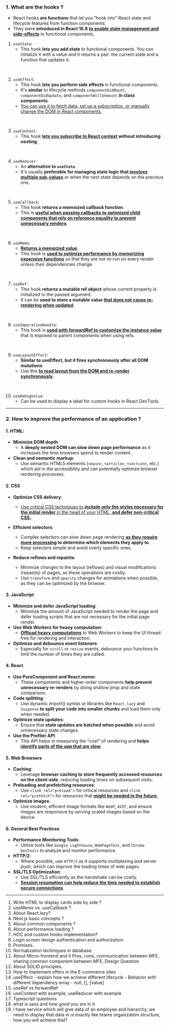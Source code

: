 ### 1. What are the hooks ?
- React hooks **are functions** that let you "hook into" React state and lifecycle features from function components. 
- They were **introduced in React 16.8** <ins>**to enable state management and side-effects**</ins> in functional components, 

1. `useState`: 
   - This hook **lets you add state** to functional components. You can initialize it with a value and it returns a pair: the current state and a function that updates it.
  <br/>

2. `useEffect`: 
   - This hook **lets you perform side effects** in functional components. 
   - It's **similar** to lifecycle methods `componentDidMount`, `componentDidUpdate`, and `componentWillUnmount` **in class components**. 
   - <ins>You can use it to fetch data, set up a subscription, or manually change the DOM in React components.</ins>
  <br/>

3. `useContext`: 
   - This hook **<ins>lets you subscribe to React context</ins> without introducing nesting**. 
  <br/>

4. `useReducer`:
   -  An **alternative to `useState`**. 
   -  It's usually **preferable for managing state logic that <ins>involves multiple sub-values</ins>** or when the next state depends on the previous one.
  <br/>
  
5. `useCallback`: 
   - This hook **returns a memoized callback function**. 
   - This is <ins>**useful when passing callbacks to optimized child components that rely on reference equality to prevent unnecessary renders**</ins>.
  <br/>

6. `useMemo`: 
   - <ins>**Returns a memoized value**</ins>. 
   - This hook is <ins>**used to optimize performance by memorizing expensive functions**</ins> so that they are not re-run on every render unless their dependencies change.
  <br/>

7. `useRef`:
   - This hook **returns a mutable ref object** whose current property is initialized to the passed argument. 
   - It can be **used to store a mutable value <ins>that does not cause re-rendering when updated**</ins>.
  <br/>

8. `useImperativeHandle`: 
   - This hook is <ins>**used with forwardRef to customize the instance value**</ins> that is exposed to parent components when using refs.
  <br/>

9. `useLayoutEffect`: 
   - **Similar to useEffect, but it fires synchronously after all DOM mutations**. 
   - Use this <ins>**to read layout from the DOM and re-render synchronously**</ins>.
  <br/>

10. `useDebugValue`: 
    - Can be used to display a label for custom hooks in React DevTools.
---

### 2. How to improve the performance of an application ?

#### 1. HTML:
 - **Minimize DOM depth**: 
   - A **deeply nested DOM can slow down page performance** as it increases the time browsers spend to render content.
  - **Clean and semantic markup**: 
    - Use semantic HTML5 elements (`<main>`, `<article>`, `<section>`, etc.) which aid in the accessibility and can potentially optimize browser rendering processes.

#### 2. CSS
- **Optimize CSS delivery**: 
  - <ins>Use critical CSS techniques to **include only the styles necessary for the initial render** in the head of your HTML, **and defer non-critical CSS.**</ins>

- **Efficient selectors**: 
  - Complex selectors can slow down page rendering <ins>**as they require more processing</ins> to determine which elements they apply to**. 
  - Keep selectors simple and avoid overly specific ones.
- **Reduce reflows and repaints**: 
  - Minimize changes to the layout (reflows) and visual modifications (repaints) of pages, as these operations are costly. 
  - Use `transform` and `opacity` changes for animations when possible, as they can be optimized by the browser.

#### 3. JavaScript
- **Minimize and defer JavaScript loading**: 
  - Minimize the amount of JavaScript needed to render the page and defer loading scripts that are not necessary for the initial page render.
- **Use Web Workers for heavy computation**: 
  - <ins>**Offload heavy computations**</ins> to Web Workers to keep the UI thread free for rendering and interaction.
- **Optimize and debounce event listeners**: 
  - Especially for `scroll` or `resize` events, debounce your functions to limit the number of times they are called.
  
#### 4. React
- **Use PureComponent and React.memo**: 
  - These components and higher-order components **help prevent unnecessary re-renders** by doing shallow prop and state comparison.
- **Code splitting**: 
  - Use dynamic import() syntax or libraries like `React.lazy` and `Suspense` **to split your code into smaller chunks** and load them only when needed.
- **Optimize state updates**: 
  - Ensure that **state updates are batched when possible** and avoid unnecessary state changes.
- **Use the Profiler API**: 
  - This API helps in measuring the "cost" of rendering and **helps <ins>identify parts of the app that are slow**</ins>.

#### 5. Web Browsers
- **Caching**: 
  - Leverage **browser caching to store frequently accessed resources on the client-side**, reducing loading times on subsequent visits.
- **Preloading and prefetching resources**: 
  - Use `<link rel="preload">` for critical resources and `<link rel="prefetch">` for resources that <ins>**might be needed in the future**.</ins>
- **Optimize images**: 
  - Use modern, efficient image formats like `WebP`, `AVIF`, and ensure images are responsive by serving scaled images based on the device.

#### 6. General Best Practices
- **Performance Monitoring Tools**: 
  - Utilize tools like `Google Lighthouse`, `WebPageTest`, and `Chrome DevTools` to analyze and monitor performance.
- **HTTP/2**: 
  - Where possible, use `HTTP/2` as it supports multiplexing and server push, which can improve the loading times of web pages.
- **SSL/TLS Optimization**: 
  - Use SSL/TLS efficiently as the handshake can be costly. 
  - <ins>**Session resumption can help reduce the time needed to establish secure connections**</ins>.


---- 
1. Write HTML to display cards side by side ?
2. useMemo vs. useCallback ?
3. About React.lazy?
4. Next.js basic concepts ?
5. About common components ?
6. About performance loading ?
7.  HOC and custom hooks implementation?
8.  Login screen design authentication and authorization.
9.  Promises.
10. Normalization techniques in database.
11. About Micro-frontend and it Pros, cons, communication between MFE, sharing common component between MFE, Design Question
12. About SOLID principles.
13. How to Implement offers in the E-commerce sites
14.  useEffect 
    - explain how we achieve different lifecycle
    - Behavior with different dependency array - null, [], [value]
15. useRef vs forwardRef
16. useContext with example, useReducer with example
17.  Typescript questions
18.  what is sass and how good you are in it
19.  I have service which will give data of an employee and hierarchy, we need to display that data in ui exactly like teams organization structure, how you will achieve that?